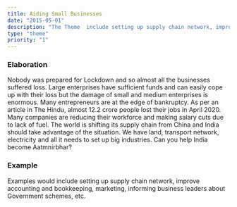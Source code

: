 ```yaml
---
title: Aiding Small Businesses
date: "2015-05-01"
description: "The Theme  include setting up supply chain network, improve accounting and bookkeeping, marketing, informing business leaders about Government schemes, etc."
type: "theme"
priority: "1"
---
```


### Elaboration

Nobody was prepared for Lockdown and so almost all the businesses suffered loss. Large enterprises have sufficient funds and can easily cope up with their loss but the damage of small and medium enterprises is enormous. Many entrepreneurs are at the edge of bankruptcy. As per an article in The Hindu, almost 12.2 crore people lost their jobs in April 2020. Many companies are reducing their workforce and making salary cuts due to lack of fuel. The world is shifting its supply chain from China and India should take advantage of the situation. We have land, transport network, electricity and all it needs to set up big industries. Can you help India become Aatmnirbhar?

### Example

Examples would include setting up supply chain network, improve accounting and bookkeeping, marketing, informing business leaders about Government schemes, etc.

